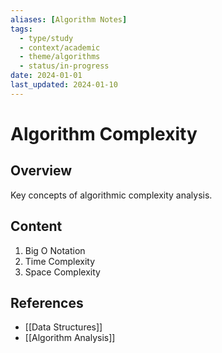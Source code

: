 ```yaml
---
aliases: [Algorithm Notes]
tags:
  - type/study
  - context/academic
  - theme/algorithms
  - status/in-progress
date: 2024-01-01
last_updated: 2024-01-10
---
```


# Algorithm Complexity

## Overview
Key concepts of algorithmic complexity analysis.

## Content
1. Big O Notation
3. Time Complexity
4. Space Complexity

## References
- [[Data Structures]]
- [[Algorithm Analysis]]
